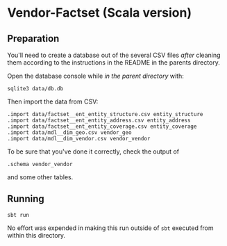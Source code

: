 # Vendor-Factset (Scala version)

## Preparation

You'll need to create a database out of the several CSV files _after_ cleaning
them according to the instructions in the README in the parents directory.

Open the database console while _in the parent directory_ with:

    sqlite3 data/db.db

Then import the data from CSV:

    .import data/factset__ent_entity_structure.csv entity_structure
    .import data/factset__ent_entity_address.csv entity_address
    .import data/factset__ent_entity_coverage.csv entity_coverage
    .import data/mdl__dim_geo.csv vendor_geo
    .import data/mdl__dim_vendor.csv vendor_vendor

To be sure that you've done it correctly, check the output of

    .schema vendor_vendor

and some other tables.

## Running

    sbt run

No effort was expended in making this run outside of `sbt` executed from within
this directory.
